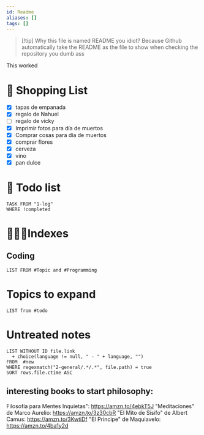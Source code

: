 ```yaml
---
id: Readme
aliases: []
tags: []
---
```


> [!tip] Why this file is named README you idiot?
> Because Github automatically take the README as the file to show when checking the repository you dumb ass

This worked
# 📃 Shopping List
- [x] tapas de empanada
- [x] regalo de Nahuel
- [ ] regalo de vicky
- [x] Imprimir fotos para día de muertos
- [x] Comprar cosas para día de muertos
- [x] comprar flores 
- [x] cerveza
- [x] vino
- [x] pan dulce

# 📃 Todo list

```dataview
TASK FROM "1-log"
WHERE !completed
```

# 👩🏻‍💻Indexes 

## Coding 
```dataview
LIST FROM #Topic and #Programming 
```
# Topics to expand 
```dataview
LIST from #todo 
```
# Untreated notes

```dataview
LIST WITHOUT ID file.link 
  + choice(language != null, " - " + language, "")
FROM  #new
WHERE regexmatch("2-general/.*/.*", file.path) = true
SORT rows.file.ctime ASC
```

## interesting books to start philosophy:

Filosofía para Mentes Inquietas": https://amzn.to/4ebkT5J
"Meditaciones" de Marco Aurelio: https://amzn.to/3z30cbR
"El Mito de Sísifo" de Albert Camus: https://amzn.to/3KwtiDf
"El Principe" de Maquiavelo: https://amzn.to/4ba1y2d